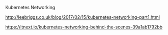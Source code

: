 Kubernetes Networking

http://leebriggs.co.uk/blog/2017/02/15/kubernetes-networking-part1.html

https://itnext.io/kubernetes-networking-behind-the-scenes-39a1ab1792bb
